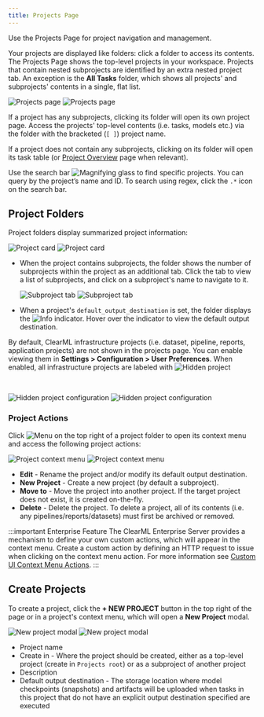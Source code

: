 ```yaml
---
title: Projects Page
---
```


Use the Projects Page for project navigation and management. 

Your projects are displayed like folders: click a folder to access its contents. The Projects Page shows the top-level 
projects in your workspace. Projects that contain nested subprojects are identified by an extra nested project tab. 
An exception is the **All Tasks** folder, which shows all projects' and subprojects' contents in a single, flat
list.

![Projects page](../img/webapp_project_page.png#light-mode-only)
![Projects page](../img/webapp_project_page_dark.png#dark-mode-only)

If a project has any subprojects, clicking its folder will open its own project page. Access the projects' top-level 
contents (i.e. tasks, models etc.) via the folder with the bracketed (`[ ]`) project name.

If a project does not contain any subprojects, clicking on its folder will open its task table (or [Project Overview](webapp_project_overview.md)
page when relevant).

Use the search bar <img src="/docs/latest/icons/ico-search.svg" alt="Magnifying glass" className="icon size-md space-sm" /> 
to find specific projects. You can query by the project’s name and ID.
To search using regex, click the `.*` icon on the search bar.

## Project Folders

Project folders display summarized project information:  

<div class="max-w-50">

![Project card](../img/webapp_project_card.png#light-mode-only)
![Project card](../img/webapp_project_card_dark.png#dark-mode-only)

</div>

* When the project contains subprojects, the folder shows the number of subprojects within the project as an additional 
  tab. Click the tab to view a list of subprojects, and click on a subproject's name to navigate to it.

  <div class="max-w-50">
  
  ![Subproject tab](../img/webapp_sub_project_card.png#light-mode-only)
  ![Subproject tab](../img/webapp_sub_project_card_dark.png#dark-mode-only)

  </div>
  
* When a project's `default_output_destination` is set, the folder displays the <img src="/docs/latest/icons/ico-info.svg" alt="Info" className="icon size-md space-sm" /> 
  indicator. Hover over the indicator to view the default output destination.

<Collapsible title="Hidden Projects" type="configuration">

By default, ClearML infrastructure projects (i.e. dataset, pipeline, reports, application projects) are not shown in the 
projects page. You can enable viewing them in **Settings > Configuration > User Preferences**. When enabled, all infrastructure projects 
are labeled with <img src="/docs/latest/icons/ico-ghost.svg" alt="Hidden project" className="icon size-md space-sm" />

<br/>

![Hidden project configuration](../img/settings_hidden_projects.png#light-mode-only)
![Hidden project configuration](../img/settings_hidden_projects_dark.png#dark-mode-only)

</Collapsible>

### Project Actions

Click <img src="/docs/latest/icons/ico-bars-menu.svg" alt="Menu" className="icon size-md space-sm" /> on the top right
of a project folder to open its context menu and access the following project actions:  

<div class="max-w-50">

![Project context menu](../img/webapp_projects_context_menu.png#light-mode-only)
![Project context menu](../img/webapp_projects_context_menu_dark.png#dark-mode-only)

</div>

* **Edit** - Rename the project and/or modify its default output destination.
* **New Project** - Create a new project (by default a subproject). 
* **Move to** - Move the project into another project. If the target project does not exist, it is created on-the-fly.
* **Delete** - Delete the project. To delete a project, all of its contents (i.e. any pipelines/reports/datasets) must
first be archived or removed. 

:::important Enterprise Feature
The ClearML Enterprise Server provides a mechanism to define your own custom actions, which will 
appear in the context menu. Create a custom action by defining an HTTP request to issue when clicking on the context menu
action. For more information see [Custom UI Context Menu Actions](../deploying_clearml/clearml_server_config.md#custom-ui-context-menu-actions).
:::

## Create Projects

To create a project, click the **+ NEW PROJECT** button in the top right of the page or in a project's context menu, 
which will open a **New Project** modal. 

<div class="max-w-75">

![New project modal](../img/webapp_projects_new_project.png#light-mode-only)
![New project modal](../img/webapp_projects_new_project_dark.png#dark-mode-only)

</div>

* Project name
* Create in - Where the project should be created, either as a top-level project (create in `Projects root`) or as a 
  subproject of another project
* Description
* Default output destination - The storage location where model checkpoints (snapshots) and artifacts will be uploaded 
  when tasks in this project that do not have an explicit output destination specified are executed
